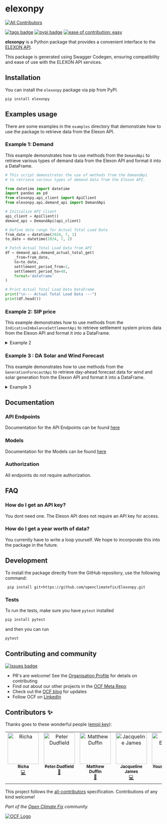 # elexonpy
<!-- ALL-CONTRIBUTORS-BADGE:START - Do not remove or modify this section -->
[![All Contributors](https://img.shields.io/badge/all_contributors-7-orange.svg?style=flat-square)](#contributors-)
<!-- ALL-CONTRIBUTORS-BADGE:END -->


[![tags badge](https://img.shields.io/github/v/tag/openclimatefix/elexonpy?include_prereleases&sort=semver&color=FFAC5F)](https://github.com/openclimatefix/ocf-template/tags)
[![pypi badge](https://img.shields.io/pypi/v/elexonpy?&color=07BCDF)](https://pypi.org/project/elexonpy)
[![ease of contribution: easy](https://img.shields.io/badge/ease%20of%20contribution:%20easy-32bd50)](https://github.com/openclimatefix#how-easy-is-it-to-get-involved) 

**elexonpy** is a Python package that provides a convenient interface to the [ELEXON API](https://developer.data.elexon.co.uk/).

This package is generated using Swagger Codegen, ensuring compatibility and ease of use with the ELEXON API services.


## Installation

You can install the `elexonpy` package via pip from PyPI.

```shell
pip install elexonpy
```

## Examples usage

There are some examples in the `examples` directory that demonstrate how to use the package to retrieve data from the Elexon API.

### Example 1: Demand

This example demonstrates how to use methods from the `DemandApi` to retrieve various types of 
demand data from the Elexon API and format it into a DataFrame.


```python
# This script demonstrates the use of methods from the DemandApi
# to retrieve various types of demand data from the Elexon API.

from datetime import datetime
import pandas as pd
from elexonpy.api_client import ApiClient
from elexonpy.api.demand_api import DemandApi

# Initialize API client
api_client = ApiClient()
demand_api = DemandApi(api_client)

# Define date range for Actual Total Load Data
from_date = datetime(2024, 7, 1)
to_date = datetime(2024, 7, 2)

# Fetch Actual Total Load Data from API
df = demand_api.demand_actual_total_get(
    _from=from_date,
    to=to_date,
    settlement_period_from=1,
    settlement_period_to=48,
    format='dataframe'
)

# Print Actual Total Load Data DataFrame
print("\n--- Actual Total Load Data ---")
print(df.head())
```

### Example 2: SIP price

This example demonstrates how to use methods from the `IndicativeImbalanceSettlementApi` 
to retrieve settlement system prices data from the Elexon API and format it into a DataFrame.


<details><summary> Example 2 </summary>

```python
# This script demonstrates the use of methods from the IndicativeImbalanceSettlementApi
# to retrieve settlement system prices data from the Elexon API.


from datetime import datetime
import pandas as pd
from elexonpy.api_client import ApiClient
from elexonpy.api.indicative_imbalance_settlement_api import IndicativeImbalanceSettlementApi

## Initialize API client
api_client = ApiClient()
imbalance_settlement_api = IndicativeImbalanceSettlementApi(api_client)

# Define settlement date
settlement_date = '2024-07-02'

# Fetch system prices data from API
df = imbalance_settlement_api.balancing_settlement_system_prices_settlement_date_get(
    settlement_date=settlement_date,
    format='dataframe'
)

# Print DataFrame
print("\n--- Settlement System Prices Data ---")
print(df.head())
```

</details>



### Example 3 : DA Solar and Wind Forecast

This example demonstrates how to use methods from the `GenerationForecastApi` to retrieve 
day-ahead forecast data for wind and solar generation from the Elexon API and format it into a DataFrame.

<details><summary> Example 3 </summary>

```python
# This script demonstrates the use of methods from the GenerationForecastApi
# to retrieve day-ahead forecast data for wind and solar generation from the Elexon API.

from datetime import datetime
import pandas as pd
from elexonpy.api_client import ApiClient
from elexonpy.api.generation_forecast_api import GenerationForecastApi

# Initialize API client
api_client = ApiClient()
forecast_api = GenerationForecastApi(api_client)

# Define date range for fetching day-ahead wind and solar forecast data
from_date = datetime(2024, 7, 1)
to_date = datetime(2024, 7, 7)  # Note: Maximum data output range is 7 days

# Fetch day-ahead forecast data for wind and solar from API
df = forecast_api.forecast_generation_wind_and_solar_day_ahead_get(
    _from=from_date,
    to=to_date,
    process_type='day ahead',
    format='dataframe'
)

# Print DataFrame
print("\n--- Day-Ahead Wind and Solar Forecast Data ---")
print(df.head())
```

</details>


## Documentation 

### API Endpoints

Documentation for the API Endpoints can be found [here](./docs/DocApiEndpointsList.md)

### Models
Documentation for the Models can be found [here](./docs/DocModelsList.md)

### Authorization

 All endpoints do not require authorization.


##  FAQ

### How do I get an API key?

You dont need one. The Elexon API does not require an API key for access.

### How do I get a year worth of data?

You currently have to write a loop yourself. We hope to incorporate this into the package in the future.

## Development

To install the package directly from the GitHub repository, use the following command:

```shell
 pip install git+https://github.com/openclimatefix/Elexonpy.git
```

### Tests

To run the tests, make sure you have `pytest` installed
```bash
pip install pytest
```
and then you can run
```bash
pytest
```

## Contributing and community

[![issues badge](https://img.shields.io/github/issues/openclimatefix/elexonpy?color=FFAC5F)](https://github.com/openclimatefix/elexonpy/issues?q=is%3Aissue+is%3Aopen+sort%3Aupdated-desc)

- PR's are welcome! See the [Organisation Profile](https://github.com/openclimatefix) for details on contributing
- Find out about our other projects in the [OCF Meta Repo](https://github.com/openclimatefix/ocf-meta-repo)
- Check out the [OCF blog](https://openclimatefix.org/blog) for updates
- Follow OCF on [LinkedIn](https://uk.linkedin.com/company/open-climate-fix)


## Contributors ✨

Thanks goes to these wonderful people ([emoji key](https://allcontributors.org/docs/en/emoji-key)):

<!-- ALL-CONTRIBUTORS-LIST:START - Do not remove or modify this section -->
<!-- prettier-ignore-start -->
<!-- markdownlint-disable -->
<table>
  <tbody>
    <tr>
      <td align="center" valign="top" width="14.28%"><a href="https://richasharma.co.in/"><img src="https://avatars.githubusercontent.com/u/41283476?v=4?s=100" width="100px;" alt="Richa"/><br /><sub><b>Richa</b></sub></a><br /><a href="https://github.com/openclimatefix/Elexonpy/commits?author=14Richa" title="Code">💻</a></td>
      <td align="center" valign="top" width="14.28%"><a href="https://github.com/peterdudfield"><img src="https://avatars.githubusercontent.com/u/34686298?v=4?s=100" width="100px;" alt="Peter Dudfield"/><br /><sub><b>Peter Dudfield</b></sub></a><br /><a href="https://github.com/openclimatefix/Elexonpy/pulls?q=is%3Apr+reviewed-by%3Apeterdudfield" title="Reviewed Pull Requests">👀</a></td>
      <td align="center" valign="top" width="14.28%"><a href="https://github.com/mduffin95"><img src="https://avatars.githubusercontent.com/u/6598483?v=4?s=100" width="100px;" alt="Matthew Duffin"/><br /><sub><b>Matthew Duffin</b></sub></a><br /><a href="#ideas-mduffin95" title="Ideas, Planning, & Feedback">🤔</a></td>
      <td align="center" valign="top" width="14.28%"><a href="https://github.com/Jacqueline-J"><img src="https://avatars.githubusercontent.com/u/108654780?v=4?s=100" width="100px;" alt="Jacqueline James"/><br /><sub><b>Jacqueline James</b></sub></a><br /><a href="https://github.com/openclimatefix/Elexonpy/commits?author=Jacqueline-J" title="Code">💻</a></td>
      <td align="center" valign="top" width="14.28%"><a href="https://github.com/yousefsawy"><img src="https://avatars.githubusercontent.com/u/99139949?v=4?s=100" width="100px;" alt="Yousef Elsawy"/><br /><sub><b>Yousef Elsawy</b></sub></a><br /><a href="https://github.com/openclimatefix/Elexonpy/commits?author=yousefsawy" title="Documentation">📖</a></td>
      <td align="center" valign="top" width="14.28%"><a href="https://github.com/Sigma-Verma"><img src="https://avatars.githubusercontent.com/u/131307209?v=4?s=100" width="100px;" alt="Utkarsh Verma"/><br /><sub><b>Utkarsh Verma</b></sub></a><br /><a href="#maintenance-Sigma-Verma" title="Maintenance">🚧</a></td>
      <td align="center" valign="top" width="14.28%"><a href="http://anaskhan.me"><img src="https://avatars.githubusercontent.com/u/83116240?v=4?s=100" width="100px;" alt="Anas Khan"/><br /><sub><b>Anas Khan</b></sub></a><br /><a href="#maintenance-anxkhn" title="Maintenance">🚧</a></td>
    </tr>
  </tbody>
</table>

<!-- markdownlint-restore -->
<!-- prettier-ignore-end -->

<!-- ALL-CONTRIBUTORS-LIST:END -->

This project follows the [all-contributors](https://github.com/all-contributors/all-contributors) specification. Contributions of any kind welcome!


*Part of the [Open Climate Fix](https://github.com/orgs/openclimatefix/people) community.*

[![OCF Logo](https://cdn.prod.website-files.com/62d92550f6774db58d441cca/6324a2038936ecda71599a8b_OCF_Logo_black_trans.png)](https://openclimatefix.org)